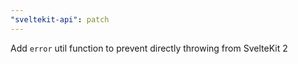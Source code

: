 ```yaml
---
"sveltekit-api": patch
---
```


Add `error` util function to prevent directly throwing from SvelteKit 2
